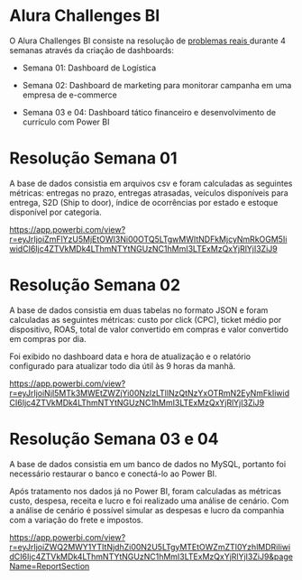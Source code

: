 # Alura Challenges BI

O Alura Challenges BI consiste na resolução de <a href="https://www.alura.com.br/challenges/bi/semana-01-logistica" target="_blank"> problemas reais </a> durante 4 semanas através da criação de dashboards:

- Semana 01: Dashboard de Logística

- Semana 02: Dashboard de marketing para monitorar campanha em uma empresa de e-commerce

- Semana 03 e 04: Dashboard tático financeiro e desenvolvimento de currículo com Power BI

# Resolução Semana 01 

A base de dados consistia em arquivos csv e foram calculadas as seguintes métricas: entregas no prazo, entregas atrasadas, veículos disponíveis para entrega, S2D (Ship to door), índice de ocorrências por estado e estoque disponível por categoria.

https://app.powerbi.com/view?r=eyJrIjoiZmFlYzU5MjEtOWI3Ni00OTQ5LTgwMWItNDFkMjcyNmRkOGM5IiwidCI6Ijc4ZTVkMDk4LThmNTYtNGUzNC1hMmI3LTExMzQxYjRlYjI3ZiJ9

# Resolução Semana 02

A base de dados consistia em duas tabelas no formato JSON e foram calculadas as seguintes métricas: custo por click (CPC), ticket médio por dispositivo, ROAS, total de valor convertido em compras e valor convertido em compras por dia.

Foi exibido no dashboard data e hora de atualização e o relatório configurado para atualizar todo dia útil às 9 horas da manhã. 

https://app.powerbi.com/view?r=eyJrIjoiNjI5MTk3MWEtZWZjYi00NzIzLTllNzQtNzYxOTRmN2EyNmFkIiwidCI6Ijc4ZTVkMDk4LThmNTYtNGUzNC1hMmI3LTExMzQxYjRlYjI3ZiJ9


# Resolução Semana 03 e 04

A base de dados consistia em um banco de dados no MySQL, portanto foi necessário restaurar o banco e conectá-lo ao Power BI.

Após tratamento nos dados já no Power BI, foram calculadas as métricas custo, despesa, receita e lucro e foi realizado uma análise de cenário.
Com a análise de cenário é possível simular as despesas e lucro da companhia com a variação do frete e impostos.

https://app.powerbi.com/view?r=eyJrIjoiZWQ2MWY1YTItNjdhZi00N2U5LTgyMTEtOWZmZTI0YzhlMDRiIiwidCI6Ijc4ZTVkMDk4LThmNTYtNGUzNC1hMmI3LTExMzQxYjRlYjI3ZiJ9&pageName=ReportSection
